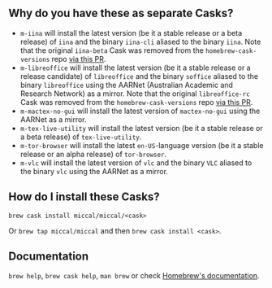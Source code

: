 ## Why do you have these as separate Casks?

* `m-iina` will install the latest version (be it a stable release or a beta release) of `iina` and the binary `iina-cli` aliased to the binary `iina`. Note that the original `iina-beta` Cask was removed from the `homebrew-cask-versions` repo [via this PR](https://github.com/Homebrew/homebrew-cask-versions/pull/8108).
* `m-libreoffice` will install the latest version (be it a stable release or a release candidate) of `libreoffice` and the binary `soffice` aliased to the binary `libreoffice` using the AARNet (Australian Academic and Research Network) as a mirror. Note that the original `libreoffice-rc` Cask was removed from the `homebrew-cask-versions` repo [via this PR](https://github.com/Homebrew/homebrew-cask-versions/pull/8283).
* `m-mactex-no-gui` will install the latest version of `mactex-no-gui` using the AARNet as a mirror.
* `m-tex-live-utility` will install the latest version (be it a stable release or a beta release) of `tex-live-utility`.
* `m-tor-browser` will install the latest `en-US`-language version (be it a stable release or an alpha release) of `tor-browser`.
* `m-vlc` will install the latest version of `vlc` and the binary `VLC` aliased to the binary `vlc` using the AARNet as a mirror.

## How do I install these Casks?

`brew cask install miccal/miccal/<cask>`

Or `brew tap miccal/miccal` and then `brew cask install <cask>`.

## Documentation

`brew help`, `brew cask help`, `man brew` or check [Homebrew's documentation](https://docs.brew.sh).
